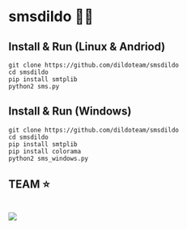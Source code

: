 # smsdildo 🐢🐢

## Install & Run (Linux & Andriod)
```
git clone https://github.com/dildoteam/smsdildo
cd smsdildo
pip install smtplib
python2 sms.py
```

## Install & Run (Windows)
```
git clone https://github.com/dildoteam/smsdildo
cd smsdildo
pip install smtplib
pip install colorama
python2 sms_windows.py
```

## TEAM ⭐
<br><img src="https://3.bp.blogspot.com/-3dzL1CFGIuQ/WTUkKYtF5JI/AAAAAAAAAe0/zWqv6t0wO2cW9650nZj9KGLwkb27FnOrgCLcB/s1600/6.%2BWhite%2BCat%2Bhacker.......png"></img>
